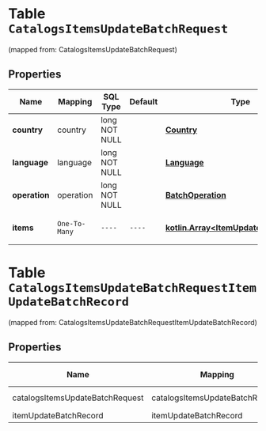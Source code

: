 
# Table `CatalogsItemsUpdateBatchRequest`
(mapped from: CatalogsItemsUpdateBatchRequest)

## Properties
Name | Mapping | SQL Type | Default | Type | Description | Notes
---- | ------- | -------- | ------- | ---- | ----------- | -----
**country** | country | long NOT NULL |  | [**Country**](Country.md) |  |  [foreignkey]
**language** | language | long NOT NULL |  | [**Language**](Language.md) |  |  [foreignkey]
**operation** | operation | long NOT NULL |  | [**BatchOperation**](BatchOperation.md) |  |  [foreignkey]
**items** | `One-To-Many` | `----` | `----`  | [**kotlin.Array&lt;ItemUpdateBatchRecord&gt;**](ItemUpdateBatchRecord.md) | Array with catalogs items | 





# **Table `CatalogsItemsUpdateBatchRequestItemUpdateBatchRecord`**
(mapped from: CatalogsItemsUpdateBatchRequestItemUpdateBatchRecord)

## Properties
Name | Mapping | SQL Type | Default | Type | Description | Notes
---- | ------- | -------- | ------- | ---- | ----------- | -----
catalogsItemsUpdateBatchRequest | catalogsItemsUpdateBatchRequest | long | | kotlin.Long | Primary Key | *one*
itemUpdateBatchRecord | itemUpdateBatchRecord | long | | kotlin.Long | Foreign Key | *many*



